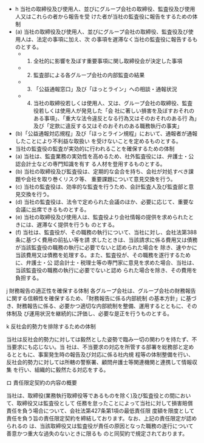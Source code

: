 - h 当社の取締役及び使用人、並びにグループ会社の取締役、監査役及び使用人又はこれらの者から報告を受 けた者が当社の監査役に報告をするための体制
- (a) 当社の取締役及び使用人、並びにグループ会社の取締役、監査役及び使用人は、法定の事項に加え、次 の事項を遅滞なく当社の監査役に報告するものとする。
  - 1. 全社的に影響を及ぼす重要事項に関し取締役会が決定した事項
  - 2. 監査部による各グループ会社の内部監査の結果
  - 3. 「公益通報窓口」及び「ほっとライン」への相談・通報状況
  - 4. 当社の取締役若しくは使用人、又は、グループ会社の取締役、監査役若しくは使用人が発見した「会 社に著しい損害を及ぼすおそれのある事項」、「重大な法令違反となる行為又はそのおそれのある行 為」及び「定款に違反する又はそのおそれのある職務執行の事実」
- (b)「公益通報対応規程」及び「ほっとライン規程」において、通報者が通報したことにより不利益な取扱い を受けないことを定めるものとする。
- 当社の監査役の監査が実効的に行われることを確保するための体制
- (a) 当社は、監査業務の実効性を高めるため、社外監査役には、弁護士・公認会計士などの専門知識を有す る人材を登用するものとする。
- (b) 当社の取締役及び監査役は、定期的な会合を持ち、会社が対処すべき課題や会社を取り巻くリスク等、 重要課題について意見交換を行う。
- (c) 当社の監査役は、効率的な監査を行うため、会計監査人及び監査部と意見交換を行う。
- (d) 当社の監査役は、法令で定められた会議のほか、必要に応じて、重要な会議に出席できるものとする。
- (e) 当社の取締役及び使用人は、監査役より会社情報の提供を求められたときには、遅滞なく提供を行うも のとする。
- (f) 当社は、監査役が、その職務の執行について、当社に対し、会社法第388条に基づく費用の前払い等を請 求したときは、当該請求に係る費用又は債務が当該監査役の職務の執行に必要でないと認められた場合を 除き、速やかに当該費用又は債務を処理する。また、監査役が、その職務を遂行するために、弁護士・公 認会計士・税理士等の専門家に意見を求めた場合、当社は、当該監査役の職務の執行に必要でないと認め られた場合を除き、その費用を負担する。

j 財務報告の適正性を確保する体制 各グループ会社は、グループ会社の財務報告に関する信頼性を確保するため、「財務報告に係る内部統制 の基本方針」に基づき、財務報告に係る、必要かつ適切な内部統制を整備、運用するとともに、その体制及 び運用状況を継続的に評価し、必要な是正を行うものとする。

k 反社会的勢力を排除するための体制

当社は反社会的勢力に対しては毅然とした姿勢で臨み一切の関わりを持たず、不当要求にも応じない。当 社は、不当要求の対応を所管する部署を総務部と定めるとともに、事案発生時の報告及び対応に係る社内規 程等の体制整備を行い、反社会的勢力に対しては所轄の警察署、顧問弁護士等関連機関と連携して情報収集 を行い、組織的に毅然たる対応をする。

ロ 責任限定契約の内容の概要

当社は、取締役(業務執行取締役等であるものを除く)及び監査役との間において、取締役又は監査役として 任務を怠ったことによって当社に対して損害賠償責任を負う場合について、会社法第427条第1項の最低責任限 度額を限度として責任を負う旨の責任限定契約を締結しております。なお、上記の責任限定が認められるの は、当該取締役又は監査役が責任の原因となった職務の遂行について善意かつ重大な過失のないときに限るも のと同契約で規定されております。